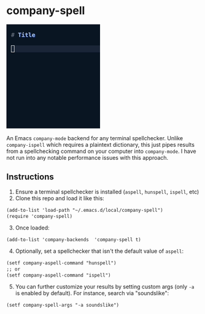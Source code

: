 # company-spell

![A dropdown selection in Emacs with word suggestions](doc/example.gif)

An Emacs `company-mode` backend for any terminal spellchecker. Unlike `company-ispell` which requires a plaintext dictionary, this just pipes results from a spellchecking command on your computer into `company-mode`. I have not run into any notable performance issues with this approach.

## Instructions

1. Ensure a terminal spellchecker is installed (`aspell`, `hunspell`, `ispell`, etc)
2. Clone this repo and load it like this:
```
(add-to-list 'load-path "~/.emacs.d/local/company-spell")
(require 'company-spell)
```
3. Once loaded:
```
(add-to-list 'company-backends  'company-spell t)
```
4. Optionally, set a spellchecker that isn't the default value of `aspell`:
```
(setf company-aspell-command "hunspell")
;; or
(setf company-aspell-command "ispell")
```
5. You can further customize your results by setting custom args (only `-a` is enabled by default). For instance, search via "soundslike":
```
(setf company-spell-args "-a soundslike")
```
